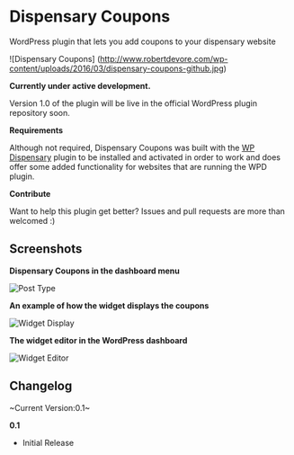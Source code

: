 # Dispensary Coupons
WordPress plugin that lets you add coupons to your dispensary website

![Dispensary Coupons] (http://www.robertdevore.com/wp-content/uploads/2016/03/dispensary-coupons-github.jpg)

**Currently under active development.**

Version 1.0 of the plugin will be live in the official WordPress plugin repository soon.

**Requirements**

Although not required, Dispensary Coupons was built with the [WP Dispensary](http://www.wpdispensary.com) plugin to be installed and activated in order to work and does offer some added functionality for websites that are running the WPD plugin.

**Contribute**

Want to help this plugin get better? Issues and pull requests are more than welcomed :)

## Screenshots

**Dispensary Coupons in the dashboard menu**

![Post Type](http://www.robertdevore.com/wp-content/uploads/2016/03/dispensary-coupons-3.jpg)

**An example of how the widget displays the coupons**

![Widget Display](http://www.robertdevore.com/wp-content/uploads/2016/03/dispensary-coupons-1.jpg)

**The widget editor in the WordPress dashboard**

![Widget Editor](http://www.robertdevore.com/wp-content/uploads/2016/03/dispensary-coupons-2.jpg)

## Changelog

~Current Version:0.1~

**0.1**

* Initial Release